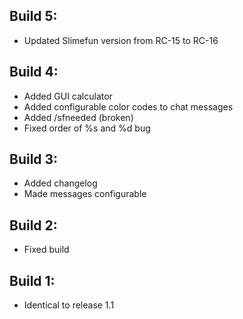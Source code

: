 ## Build 5:
- Updated Slimefun version from RC-15 to RC-16

## Build 4:
- Added GUI calculator
- Added configurable color codes to chat messages
- Added /sfneeded (broken)
- Fixed order of %s and %d bug

## Build 3:
- Added changelog
- Made messages configurable

## Build 2:
- Fixed build

## Build 1:
- Identical to release 1.1